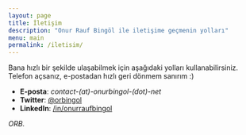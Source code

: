 ```yaml
---
layout: page
title: İletişim
description: "Onur Rauf Bingöl ile iletişime geçmenin yolları"
menu: main
permalink: /iletisim/
---
```


Bana hızlı bir şekilde ulaşabilmek için aşağıdaki yolları kullanabilirsiniz. Telefon açsanız, e-postadan hızlı geri dönmem sanırım :)

* **E-posta**: *contact-(at)-onurbingol-(dot)-net*
* **Twitter**: [@orbingol](https://twitter.com/orbingol)
* **LinkedIn**: [/in/onurraufbingol](https://tr.linkedin.com/in/onurraufbingol)

_ORB._
